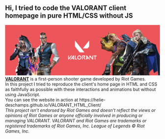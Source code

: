 ## Hi, I tried to code the VALORANT client homepage in pure HTML/CSS without JS
<img src="assets/headervr.png" alt="Banner of VALORANT">
<b><a href="https://playvalorant.com">VALORANT</a></b> is a first-person shooter game developed by Riot Games.<br>
In this project I tried to reproduce the client's home page in HTML and CSS as faithfully as possible with these interactions and animations but without using JavaScript.<br>
You can see the website in action at https://helie-deschamps.github.io/VALORANT_HTML_Client/<br>
<em>This project isn’t endorsed by Riot Games and doesn’t reflect the views or opinions of Riot Games or anyone officially involved in producing or managing VALORANT. VALORANT and Riot Games are trademarks or registered trademarks of Riot Games, Inc. League of Legends © Riot Games, Inc.</em>

